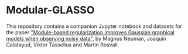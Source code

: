 # Modular-GLASSO
This repository contains a companion Jupyter notebook and datasets for the paper ["Module-based regularization improves Gaussian graphical models when observing noisy data"](https://appliednetsci.springeropen.com/articles/10.1007/s41109-024-00612-8), by Magnus Neuman, Joaquín Calatayud, Viktor Tasselius and Martin Rosvall.
